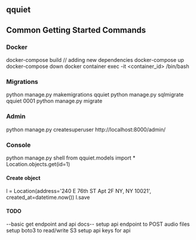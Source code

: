 ## qquiet
## Common Getting Started Commands
### Docker
docker-compose build // adding new dependencies
docker-compose up
docker-compose down
docker container exec -it <container_id>  /bin/bash

### Migrations 
python manage.py makemigrations qquiet
python manage.py sqlmigrate qquiet 0001
python manage.py migrate

### Admin
python manage.py createsuperuser
http://localhost:8000/admin/

### Console
python manage.py shell
from qquiet.models import *
Location.objects.get(id=1)

#### Create object
l = Location(address='240 E 76th ST Apt 2F NY, NY 10021', created_at=datetime.now())
l.save


#### TODO
--basic get endpoint and api docs--
setup api endpoint to POST audio files 
setup boto3 to read/write S3 
setup api keys for api 

